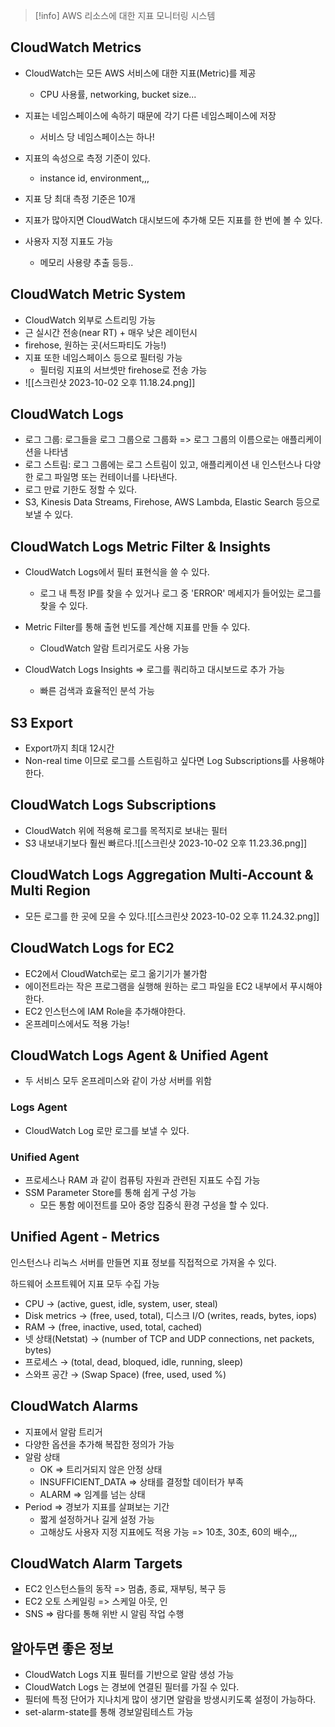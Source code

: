 
>[!info] AWS 리소스에 대한 지표 모니터링 시스템


## CloudWatch Metrics

- CloudWatch는 모든 AWS 서비스에 대한 지표(Metric)를 제공
	- CPU 사용률, networking, bucket size...

- 지표는 네임스페이스에 속하기 때문에 각기 다른 네임스페이스에 저장
	- 서비스 당 네임스페이스는 하나!

- 지표의 속성으로 측정 기준이 있다.
	- instance id, environment,,,

- 지표 당 최대 측정 기준은 10개
- 지표가 많아지면 CloudWatch 대시보드에 추가해 모든 지표를 한 번에 볼 수 있다.
- 사용자 지정 지표도 가능
	- 메모리 사용량 추출 등등..

## CloudWatch Metric System


- CloudWatch 외부로 스트리밍 가능
- 근 실시간 전송(near RT) + 매우 낮은 레이턴시
- firehose, 원하는 곳(서드파티도 가능!)
- 지표 또한 네임스페이스 등으로 필터링 가능
	- 필터링 지표의 서브셋만 firehose로 전송 가능
- ![[스크린샷 2023-10-02 오후 11.18.24.png]]


## CloudWatch Logs

- 로그 그룹: 로그들을 로그 그룹으로 그룹화 => 로그 그룹의 이름으로는 애플리케이션을 나타냄
- 로그 스트림: 로그 그룹에는 로그 스트림이 있고, 애플리케이션 내 인스턴스나 다양한 로그 파일명 또는 컨테이너를 나타낸다.
- 로그 만료 기한도 정할 수 있다.
- S3, Kinesis Data Streams, Firehose, AWS Lambda, Elastic Search 등으로 보낼 수 있다.


## CloudWatch Logs Metric Filter & Insights

- CloudWatch Logs에서 필터 표현식을 쓸 수 있다.
	- 로그 내 특정 IP를 찾을 수 있거나 로그 중 'ERROR' 메세지가 들어있는 로그를 찾을 수 있다.

- Metric Filter를 통해 출현 빈도를 계산해 지표를 만들 수 있다.
	- CloudWatch 알람 트리거로도 사용 가능

- CloudWatch Logs Insights => 로그를 쿼리하고 대시보드로 추가 가능
	- 빠른 검색과 효율적인 분석 가능


## S3 Export

- Export까지 최대 12시간
- Non-real time 이므로 로그를 스트림하고 싶다면 Log Subscriptions를 사용해야 한다.


## CloudWatch Logs Subscriptions

- CloudWatch 위에 적용해 로그를 목적지로 보내는 필터
- S3 내보내기보다 훨씬 빠르다.![[스크린샷 2023-10-02 오후 11.23.36.png]]


## CloudWatch Logs Aggregation Multi-Account & Multi Region


- 모든 로그를 한 곳에 모을 수 있다.![[스크린샷 2023-10-02 오후 11.24.32.png]]


## CloudWatch Logs for EC2

- EC2에서 CloudWatch로는 로그 옮기기가 불가함
- 에이전트라는 작은 프로그램을 실행해 원하는 로그 파일을 EC2 내부에서 푸시해야한다.
- EC2 인스턴스에 IAM Role을 추가해야한다.
- 온프레미스에서도 적용 가능!


## CloudWatch Logs Agent & Unified Agent

- 두 서비스 모두 온프레미스와 같이 가상 서버를 위함

### Logs Agent

- CloudWatch Log 로만 로그를 보낼 수 있다.

### Unified Agent

- 프로세스나 RAM 과 같이 컴퓨팅 자원과 관련된 지표도 수집 가능
- SSM Parameter Store를 통해 쉽게 구성 가능
	- 모든 통함 에이전트를 모아 중앙 집중식 환경 구성을 할 수 있다.


## Unified Agent - Metrics

인스턴스나 리눅스 서버를 만들면 지표 정보를 직접적으로 가져올 수 있다.

하드웨어 소프트웨어 지표 모두 수집 가능

- CPU → (active, guest, idle, system, user, steal)
- Disk metrics → (free, used, total), 디스크 I/O (writes, reads, bytes, iops)
- RAM → (free, inactive, used, total, cached)
- 넷 상태(Netstat) → (number of TCP and UDP connections, net packets, bytes)
- 프로세스 → (total, dead, bloqued, idle, running, sleep)
- 스와프 공간 → (Swap Space) (free, used, used %)


## CloudWatch Alarms

- 지표에서 알람 트리거
- 다양한 옵션을 추가해 복잡한 정의가 가능
- 알람 상태
	- OK => 트리거되지 않은 안정 상태
	- INSUFFICIENT_DATA => 상태를 결정할 데이터가 부족
	- ALARM => 임계를 넘는 상태
- Period => 경보가 지표를 살펴보는 기간
	- 짧게 설정하거나 길게 설정 가능
	- 고해상도 사용자 지정 지표에도 적용 가능 => 10초, 30초, 60의 배수,,,


## CloudWatch Alarm Targets

- EC2 인스턴스들의 동작 => 멈춤, 종료, 재부팅, 복구 등
- EC2 오토 스케일링 => 스케일 아웃, 인
- SNS => 람다를 통해 위반 시 알림 작업 수행



## 알아두면 좋은 정보

- CloudWatch Logs 지표 필터를 기반으로 알람 생성 가능
- CloudWatch Logs 는 경보에 연결된 필터를 가질 수 있다.
- 필터에 특정 단어가 지나치게 많이 생기면 알람을 방생시키도록 설정이 가능하다.
- set-alarm-state를 통해 경보알림테스트 가능
